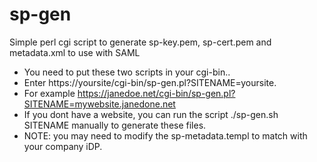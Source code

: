 # sp-gen
Simple perl cgi script to generate sp-key.pem, sp-cert.pem and metadata.xml to use with SAML

*  You need to put these two scripts in your cgi-bin..
*  Enter https://yoursite/cgi-bin/sp-gen.pl?SITENAME=yoursite.
*  For example https://janedoe.net/cgi-bin/sp-gen.pl?SITENAME=mywebsite.janedone.net
*  If you dont have a website, you can run the script ./sp-gen.sh SITENAME manually to generate these files.
*  NOTE: you may need to modify the sp-metadata.templ to match with your company iDP.
